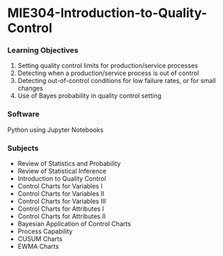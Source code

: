 # MIE304-Introduction-to-Quality-Control

### Learning Objectives
1. Setting quality control limits for production/service processes
2. Detecting when a production/service process is out of control 
3. Detecting out-of-control conditions for low failure rates, or for small changes
4. Use of Bayes probability in quality control setting

### Software
Python using Jupyter Notebooks

### Subjects
* Review of Statistics and Probability
* Review of Statistical Inference
* Introduction to Quality Control
* Control Charts for Variables I
* Control Charts for Variables II
* Control Charts for Variables III
* Control Charts for Attributes I
* Control Charts for Attributes II
* Bayesian Application of Control Charts
* Process Capability
* CUSUM Charts
* EWMA Charts
